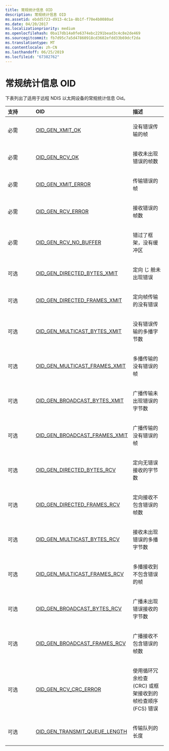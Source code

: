 ```yaml
---
title: 常规统计信息 OID
description: 常规统计信息 OID
ms.assetid: ebdd5723-d913-4c1a-8b1f-f70e4b0080ad
ms.date: 04/20/2017
ms.localizationpriority: medium
ms.openlocfilehash: 0ba17db14a0fe6374ebc2291bead3c4c8e2de469
ms.sourcegitcommit: fb7d95c7a5d47860918cd3602efdd33b69dcf2da
ms.translationtype: MT
ms.contentlocale: zh-CN
ms.lasthandoff: 06/25/2019
ms.locfileid: "67382762"
---
```

# <a name="general-statistic-oids"></a>常规统计信息 OID





下表列出了适用于远程 NDIS 以太网设备的常规统计信息 Oid。

<table>
<colgroup>
<col width="33%" />
<col width="33%" />
<col width="33%" />
</colgroup>
<thead>
<tr class="header">
<th align="left">支持</th>
<th align="left">OID</th>
<th align="left">描述</th>
</tr>
</thead>
<tbody>
<tr class="odd">
<td align="left"><p>必需</p></td>
<td align="left"><p><a href="https://docs.microsoft.com/windows-hardware/drivers/network/oid-gen-xmit-ok" data-raw-source="[OID_GEN_XMIT_OK](https://docs.microsoft.com/windows-hardware/drivers/network/oid-gen-xmit-ok)">OID_GEN_XMIT_OK</a></p></td>
<td align="left"><p>没有错误传输的帧</p></td>
</tr>
<tr class="even">
<td align="left"><p>必需</p></td>
<td align="left"><p><a href="https://docs.microsoft.com/windows-hardware/drivers/network/oid-gen-rcv-ok" data-raw-source="[OID_GEN_RCV_OK](https://docs.microsoft.com/windows-hardware/drivers/network/oid-gen-rcv-ok)">OID_GEN_RCV_OK</a></p></td>
<td align="left"><p>接收未出现错误的帧数</p></td>
</tr>
<tr class="odd">
<td align="left"><p>必需</p></td>
<td align="left"><p><a href="https://docs.microsoft.com/windows-hardware/drivers/network/oid-gen-xmit-error" data-raw-source="[OID_GEN_XMIT_ERROR](https://docs.microsoft.com/windows-hardware/drivers/network/oid-gen-xmit-error)">OID_GEN_XMIT_ERROR</a></p></td>
<td align="left"><p>传输错误的帧</p></td>
</tr>
<tr class="even">
<td align="left"><p>必需</p></td>
<td align="left"><p><a href="https://docs.microsoft.com/windows-hardware/drivers/network/oid-gen-rcv-error" data-raw-source="[OID_GEN_RCV_ERROR](https://docs.microsoft.com/windows-hardware/drivers/network/oid-gen-rcv-error)">OID_GEN_RCV_ERROR</a></p></td>
<td align="left"><p>接收错误的帧数</p></td>
</tr>
<tr class="odd">
<td align="left"><p>必需</p></td>
<td align="left"><p><a href="https://docs.microsoft.com/windows-hardware/drivers/network/oid-gen-rcv-no-buffer" data-raw-source="[OID_GEN_RCV_NO_BUFFER](https://docs.microsoft.com/windows-hardware/drivers/network/oid-gen-rcv-no-buffer)">OID_GEN_RCV_NO_BUFFER</a></p></td>
<td align="left"><p>错过了框架，没有缓冲区</p></td>
</tr>
<tr class="even">
<td align="left"><p>可选</p></td>
<td align="left"><p><a href="https://docs.microsoft.com/windows-hardware/drivers/network/oid-gen-directed-bytes-xmit" data-raw-source="[OID_GEN_DIRECTED_BYTES_XMIT](https://docs.microsoft.com/windows-hardware/drivers/network/oid-gen-directed-bytes-xmit)">OID_GEN_DIRECTED_BYTES_XMIT</a></p></td>
<td align="left"><p>定向 じ 舱未出现错误</p></td>
</tr>
<tr class="odd">
<td align="left"><p>可选</p></td>
<td align="left"><p><a href="https://docs.microsoft.com/windows-hardware/drivers/network/oid-gen-directed-frames-xmit" data-raw-source="[OID_GEN_DIRECTED_FRAMES_XMIT](https://docs.microsoft.com/windows-hardware/drivers/network/oid-gen-directed-frames-xmit)">OID_GEN_DIRECTED_FRAMES_XMIT</a></p></td>
<td align="left"><p>定向帧传输的没有错误</p></td>
</tr>
<tr class="even">
<td align="left"><p>可选</p></td>
<td align="left"><p><a href="https://docs.microsoft.com/windows-hardware/drivers/network/oid-gen-multicast-bytes-xmit" data-raw-source="[OID_GEN_MULTICAST_BYTES_XMIT](https://docs.microsoft.com/windows-hardware/drivers/network/oid-gen-multicast-bytes-xmit)">OID_GEN_MULTICAST_BYTES_XMIT</a></p></td>
<td align="left"><p>没有错误传输的多播字节数</p></td>
</tr>
<tr class="odd">
<td align="left"><p>可选</p></td>
<td align="left"><p><a href="https://docs.microsoft.com/windows-hardware/drivers/network/oid-gen-multicast-frames-xmit" data-raw-source="[OID_GEN_MULTICAST_FRAMES_XMIT](https://docs.microsoft.com/windows-hardware/drivers/network/oid-gen-multicast-frames-xmit)">OID_GEN_MULTICAST_FRAMES_XMIT</a></p></td>
<td align="left"><p>多播传输的没有错误的帧</p></td>
</tr>
<tr class="even">
<td align="left"><p>可选</p></td>
<td align="left"><p><a href="https://docs.microsoft.com/windows-hardware/drivers/network/oid-gen-broadcast-bytes-xmit" data-raw-source="[OID_GEN_BROADCAST_BYTES_XMIT](https://docs.microsoft.com/windows-hardware/drivers/network/oid-gen-broadcast-bytes-xmit)">OID_GEN_BROADCAST_BYTES_XMIT</a></p></td>
<td align="left"><p>广播传输未出现错误的字节数</p></td>
</tr>
<tr class="odd">
<td align="left"><p>可选</p></td>
<td align="left"><p><a href="https://docs.microsoft.com/windows-hardware/drivers/network/oid-gen-broadcast-frames-xmit" data-raw-source="[OID_GEN_BROADCAST_FRAMES_XMIT](https://docs.microsoft.com/windows-hardware/drivers/network/oid-gen-broadcast-frames-xmit)">OID_GEN_BROADCAST_FRAMES_XMIT</a></p></td>
<td align="left"><p>广播传输的没有错误的帧</p></td>
</tr>
<tr class="even">
<td align="left"><p>可选</p></td>
<td align="left"><p><a href="https://docs.microsoft.com/windows-hardware/drivers/network/oid-gen-directed-bytes-rcv" data-raw-source="[OID_GEN_DIRECTED_BYTES_RCV](https://docs.microsoft.com/windows-hardware/drivers/network/oid-gen-directed-bytes-rcv)">OID_GEN_DIRECTED_BYTES_RCV</a></p></td>
<td align="left"><p>定向无错误接收的字节数</p></td>
</tr>
<tr class="odd">
<td align="left"><p>可选</p></td>
<td align="left"><p><a href="https://docs.microsoft.com/windows-hardware/drivers/network/oid-gen-directed-frames-rcv" data-raw-source="[OID_GEN_DIRECTED_FRAMES_RCV](https://docs.microsoft.com/windows-hardware/drivers/network/oid-gen-directed-frames-rcv)">OID_GEN_DIRECTED_FRAMES_RCV</a></p></td>
<td align="left"><p>定向接收不包含错误的帧数</p></td>
</tr>
<tr class="even">
<td align="left"><p>可选</p></td>
<td align="left"><p><a href="https://docs.microsoft.com/windows-hardware/drivers/network/oid-gen-multicast-bytes-rcv" data-raw-source="[OID_GEN_MULTICAST_BYTES_RCV](https://docs.microsoft.com/windows-hardware/drivers/network/oid-gen-multicast-bytes-rcv)">OID_GEN_MULTICAST_BYTES_RCV</a></p></td>
<td align="left"><p>接收未出现错误的多播字节数</p></td>
</tr>
<tr class="odd">
<td align="left"><p>可选</p></td>
<td align="left"><p><a href="https://docs.microsoft.com/windows-hardware/drivers/network/oid-gen-multicast-frames-rcv" data-raw-source="[OID_GEN_MULTICAST_FRAMES_RCV](https://docs.microsoft.com/windows-hardware/drivers/network/oid-gen-multicast-frames-rcv)">OID_GEN_MULTICAST_FRAMES_RCV</a></p></td>
<td align="left"><p>多播接收到不包含错误的帧</p></td>
</tr>
<tr class="even">
<td align="left"><p>可选</p></td>
<td align="left"><p><a href="https://docs.microsoft.com/windows-hardware/drivers/network/oid-gen-broadcast-bytes-rcv" data-raw-source="[OID_GEN_BROADCAST_BYTES_RCV](https://docs.microsoft.com/windows-hardware/drivers/network/oid-gen-broadcast-bytes-rcv)">OID_GEN_BROADCAST_BYTES_RCV</a></p></td>
<td align="left"><p>广播未出现错误接收的字节数</p></td>
</tr>
<tr class="odd">
<td align="left"><p>可选</p></td>
<td align="left"><p><a href="https://docs.microsoft.com/windows-hardware/drivers/network/oid-gen-broadcast-frames-rcv" data-raw-source="[OID_GEN_BROADCAST_FRAMES_RCV](https://docs.microsoft.com/windows-hardware/drivers/network/oid-gen-broadcast-frames-rcv)">OID_GEN_BROADCAST_FRAMES_RCV</a></p></td>
<td align="left"><p>广播接收不包含错误的帧数</p></td>
</tr>
<tr class="even">
<td align="left"><p>可选</p></td>
<td align="left"><p><a href="https://docs.microsoft.com/windows-hardware/drivers/network/oid-gen-rcv-crc-error" data-raw-source="[OID_GEN_RCV_CRC_ERROR](https://docs.microsoft.com/windows-hardware/drivers/network/oid-gen-rcv-crc-error)">OID_GEN_RCV_CRC_ERROR</a></p></td>
<td align="left"><p>使用循环冗余检查 (CRC) 或框架接收到的帧检查顺序 (FCS) 错误</p></td>
</tr>
<tr class="odd">
<td align="left"><p>可选</p></td>
<td align="left"><p><a href="https://docs.microsoft.com/windows-hardware/drivers/network/oid-gen-transmit-queue-length" data-raw-source="[OID_GEN_TRANSMIT_QUEUE_LENGTH](https://docs.microsoft.com/windows-hardware/drivers/network/oid-gen-transmit-queue-length)">OID_GEN_TRANSMIT_QUEUE_LENGTH</a></p></td>
<td align="left"><p>传输队列的长度</p></td>
</tr>
</tbody>
</table>

 

 

 





